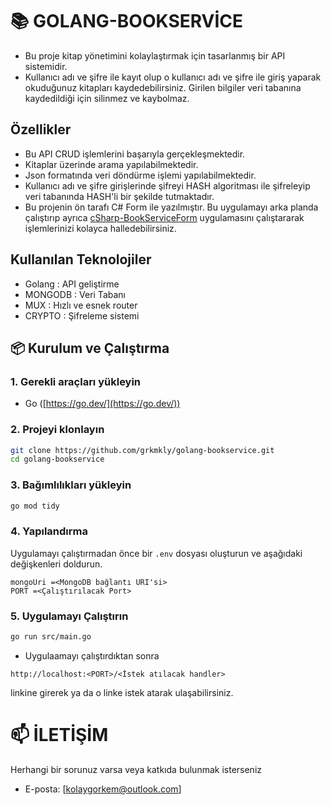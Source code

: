 # 📚 GOLANG-BOOKSERVİCE
* Bu proje kitap yönetimini kolaylaştırmak için tasarlanmış bir API sistemidir.
* Kullanıcı adı ve şifre ile kayıt olup o kullanıcı adı ve şifre ile giriş yaparak okuduğunuz kitapları kaydedebilirsiniz. Girilen bilgiler veri tabanına kaydedildiği için silinmez ve kaybolmaz.

## Özellikler
* Bu API CRUD işlemlerini başarıyla gerçekleşmektedir.
* Kitaplar üzerinde arama yapılabilmektedir.
* Json formatında veri döndürme işlemi yapılabilmektedir.
* Kullanıcı adı ve şifre girişlerinde şifreyi HASH algoritması ile şifreleyip veri tabanında HASH'li bir şekilde tutmaktadır.
* Bu projenin ön tarafı C# Form ile yazılmıştır. Bu uygulamayı arka planda çalıştırıp ayrıca [cSharp-BookServiceForm](https://github.com/grkmkly/cSharp-BookServiceForm) uygulamasını çalıştararak işlemlerinizi kolayca halledebilirsiniz.

## Kullanılan Teknolojiler
* Golang : API geliştirme
* MONGODB : Veri Tabanı
* MUX : Hızlı ve esnek router
* CRYPTO : Şifreleme sistemi

## 📦 Kurulum ve Çalıştırma  

### 1. Gerekli araçları yükleyin  

- Go ([https://go.dev/](https://go.dev/))  

### 2. Projeyi klonlayın  

```bash
git clone https://github.com/grkmkly/golang-bookservice.git
cd golang-bookservice
```

### 3. Bağımlılıkları yükleyin

```bash
go mod tidy
```

### 4. Yapılandırma
Uygulamayı çalıştırmadan önce bir `.env` dosyası oluşturun ve aşağıdaki değişkenleri doldurun.

```plaintext
mongoUri =<MongoDB bağlantı URI'si>
PORT =<Çalıştırılacak Port>
```

### 5. Uygulamayı Çalıştırın
```bash
go run src/main.go
```

* Uygulaamayı çalıştırdıktan sonra

```plaintext
http://localhost:<PORT>/<İstek atılacak handler> 
````
linkine girerek ya da o linke istek atarak ulaşabilirsiniz.

# 📫 İLETİŞİM

Herhangi bir sorunuz varsa veya katkıda bulunmak isterseniz

* E-posta: [kolaygorkem@outlook.com]

